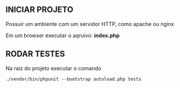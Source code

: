## INICIAR PROJETO ##

Possuir um ambiente com um servidor HTTP, como apache ou nginx

Em um browser executar o aqruivo: **index.php**

## RODAR TESTES ##

Na raiz do projeto executar o comando

`./vendor/bin/phpunit --bootstrap autoload.php tests`
